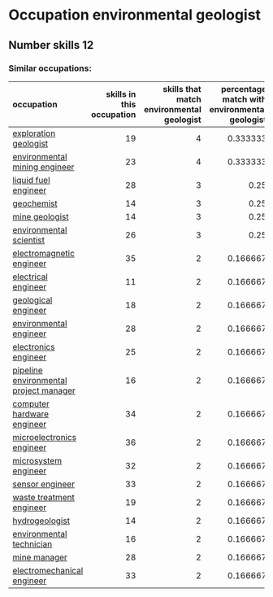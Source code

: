 # Occupation environmental geologist
## Number skills 12
### Similar occupations:
| occupation                                                                          |   skills in this occupation |   skills that match environmental geologist |   percentage match with environmental geologist |   skills not in environmental geologist |
|:------------------------------------------------------------------------------------|----------------------------:|--------------------------------------------:|------------------------------------------------:|----------------------------------------:|
| [exploration geologist](exploration_geologist.md)                                   |                          19 |                                           4 |                                        0.333333 |                                      15 |
| [environmental mining engineer](environmental_mining_engineer.md)                   |                          23 |                                           4 |                                        0.333333 |                                      19 |
| [liquid fuel engineer](liquid_fuel_engineer.md)                                     |                          28 |                                           3 |                                        0.25     |                                      25 |
| [geochemist](geochemist.md)                                                         |                          14 |                                           3 |                                        0.25     |                                      11 |
| [mine geologist](mine_geologist.md)                                                 |                          14 |                                           3 |                                        0.25     |                                      11 |
| [environmental scientist](environmental_scientist.md)                               |                          26 |                                           3 |                                        0.25     |                                      23 |
| [electromagnetic engineer](electromagnetic_engineer.md)                             |                          35 |                                           2 |                                        0.166667 |                                      33 |
| [electrical engineer](electrical_engineer.md)                                       |                          11 |                                           2 |                                        0.166667 |                                       9 |
| [geological engineer](geological_engineer.md)                                       |                          18 |                                           2 |                                        0.166667 |                                      16 |
| [environmental engineer](environmental_engineer.md)                                 |                          28 |                                           2 |                                        0.166667 |                                      26 |
| [electronics engineer](electronics_engineer.md)                                     |                          25 |                                           2 |                                        0.166667 |                                      23 |
| [pipeline environmental project manager](pipeline_environmental_project_manager.md) |                          16 |                                           2 |                                        0.166667 |                                      14 |
| [computer hardware engineer](computer_hardware_engineer.md)                         |                          34 |                                           2 |                                        0.166667 |                                      32 |
| [microelectronics engineer](microelectronics_engineer.md)                           |                          36 |                                           2 |                                        0.166667 |                                      34 |
| [microsystem engineer](microsystem_engineer.md)                                     |                          32 |                                           2 |                                        0.166667 |                                      30 |
| [sensor engineer](sensor_engineer.md)                                               |                          33 |                                           2 |                                        0.166667 |                                      31 |
| [waste treatment engineer](waste_treatment_engineer.md)                             |                          19 |                                           2 |                                        0.166667 |                                      17 |
| [hydrogeologist](hydrogeologist.md)                                                 |                          14 |                                           2 |                                        0.166667 |                                      12 |
| [environmental technician](environmental_technician.md)                             |                          16 |                                           2 |                                        0.166667 |                                      14 |
| [mine manager](mine_manager.md)                                                     |                          28 |                                           2 |                                        0.166667 |                                      26 |
| [electromechanical engineer](electromechanical_engineer.md)                         |                          33 |                                           2 |                                        0.166667 |                                      31 |
